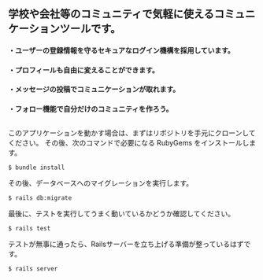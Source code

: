 ## 学校や会社等のコミュニティで気軽に使えるコミュニケーションツールです。

#### ・ユーザーの登録情報を守るセキュアなログイン機構を採用しています。
#### ・プロフィールも自由に変えることができます。
#### ・メッセージの投稿でコミュニケーションが取れます。
#### ・フォロー機能で自分だけのコミュニティを作ろう。

##

このアプリケーションを動かす場合は、まずはリポジトリを手元にクローンしてください。
その後、次のコマンドで必要になる RubyGems をインストールします。

```
$ bundle install
```

その後、データベースへのマイグレーションを実行します。

```
$ rails db:migrate
```

最後に、テストを実行してうまく動いているかどうか確認してください。

```
$ rails test
```

テストが無事に通ったら、Railsサーバーを立ち上げる準備が整っているはずです。
```
$ rails server
```
